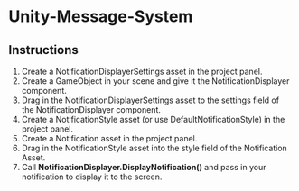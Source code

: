 # Unity-Message-System

## Instructions

1. Create a NotificationDisplayerSettings asset in the project panel.
2. Create a GameObject in your scene and give it the NotificationDisplayer component.
2. Drag in the NotificationDisplayerSettings asset to the settings field of the NotificationDisplayer component.
3. Create a NotificationStyle asset (or use DefaultNotificationStyle) in the project panel.
4. Create a Notification asset in the project panel.
5. Drag in the NotificationStyle asset into the style field of the Notification Asset.
6. Call <b>NotificationDisplayer.DisplayNotification()</b> and pass in your notification to display it to the screen.